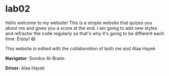 # lab02
Hello
welcome to my website!
This is a simple website that quizes you about me and gives you a score at the end.
I am going to add new styles and refractor the code regularly so that's why it's going to be different each time.
Enjoy! :smile:

This website is edited with the *collaboration* of both me and Alaa Hayek

**Navigator**: Sondos Al-Braim

**Driver**: Alaa Hayek
